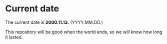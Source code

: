 # Current date

The current date is **2000.11.13.** (YYYY.MM.DD.)

This repository will be good when the world ends, so we will know how long it lasted.